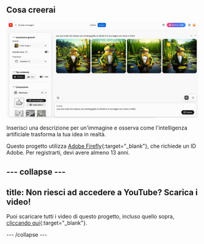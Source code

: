 ## Cosa creerai

![Quattro diverse immagini generate dall'intelligenza artificiale di una rana che indossa uno smoking. Lo sfondo è uno stagno con delle ninfee.](images/whatyouwillmake.png)

Inserisci una descrizione per un'immagine e osserva come l'intelligenza artificiale trasforma la tua idea in realtà.

Questo progetto utilizza [Adobe Firefly](https://firefly.adobe.com/){:target="_blank"}, che richiede un ID Adobe. Per registrarti, devi avere almeno 13 anni.

--- collapse ---
---
title: Non riesci ad accedere a YouTube? Scarica i video!
---

Puoi scaricare tutti i video di questo progetto, incluso quello sopra, [cliccando qui](https://rpf.io/p/it-IT/ai-image-go){:target="_blank"}.

--- /collapse ---